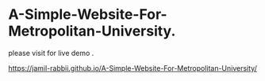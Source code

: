 # A-Simple-Website-For-Metropolitan-University. 
please visit for live demo .

 https://jamil-rabbii.github.io/A-Simple-Website-For-Metropolitan-University/
